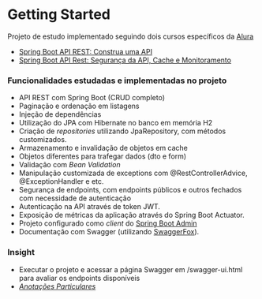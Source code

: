 # Getting Started
Projeto de estudo implementado seguindo dois cursos específicos da [Alura](https://www.alura.com.br/)
* [Spring Boot API REST: Construa uma API](https://www.alura.com.br/curso-online-spring-boot-api-rest)
* [Spring Boot API Rest: Segurança da API, Cache e Monitoramento](https://www.alura.com.br/curso-online-spring-boot-seguranca-cache-monitoramento)

### Funcionalidades estudadas e implementadas no projeto
* API REST com Spring Boot (CRUD completo)
* Paginação e ordenação em listagens
* Injeção de dependências
* Utilização do JPA com Hibernate no banco em memória H2
* Criação de _repositories_ utilizando JpaRepository, com métodos customizados.
* Armazenamento e invalidação de objetos em cache
* Objetos diferentes para trafegar dados (dto e form)
* Validação com _Bean Validation_
* Manipulação customizada de exceptions com @RestControllerAdvice, @ExceptionHandler e etc.
* Segurança de endpoints, com endpoints públicos e outros fechados com necessidade de autenticação
* Autenticação na API através de token JWT.
* Exposição de métricas da aplicação através do Spring Boot Actuator.
* Projeto configurado como _client_ do [Spring Boot Admin](https://github.com/igorcastro-dsn/spring-boot-admin) 
* Documentação com Swagger (utilizando [SwaggerFox](http://springfox.github.io/springfox/)).

### Insight
- Executar o projeto e acessar a página Swagger em /swagger-ui.html para avaliar os endpoints disponíveis
- [*Anotações Particulares*](https://docs.google.com/document/d/1jbDFyPpmoMfutS3olJjuwR29Wq7ZjTPTxC3o7CINeDM/edit?usp=drive_web&ouid=113863840271992826120)

